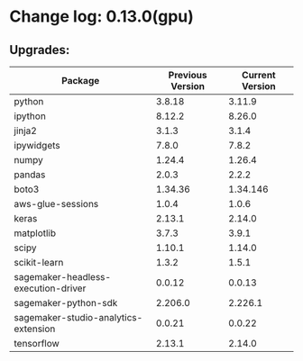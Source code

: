 # Change log: 0.13.0(gpu)

## Upgrades: 

Package | Previous Version | Current Version
---|---|---
python|3.8.18|3.11.9
ipython|8.12.2|8.26.0
jinja2|3.1.3|3.1.4
ipywidgets|7.8.0|7.8.2
numpy|1.24.4|1.26.4
pandas|2.0.3|2.2.2
boto3|1.34.36|1.34.146
aws-glue-sessions|1.0.4|1.0.6
keras|2.13.1|2.14.0
matplotlib|3.7.3|3.9.1
scipy|1.10.1|1.14.0
scikit-learn|1.3.2|1.5.1
sagemaker-headless-execution-driver|0.0.12|0.0.13
sagemaker-python-sdk|2.206.0|2.226.1
sagemaker-studio-analytics-extension|0.0.21|0.0.22
tensorflow|2.13.1|2.14.0
